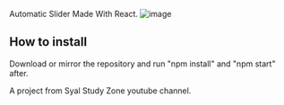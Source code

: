 Automatic Slider Made With React.
![image](https://github.com/Ericmohn/SinglePageTabs/assets/68788167/ce4a609f-075e-407e-a6cb-31f63c7cc584)

## How to install
Download or mirror the repository and run "npm install" and "npm start" after.

A project from Syal Study Zone youtube channel.
